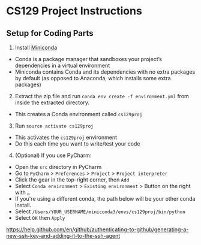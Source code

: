 # CS129 Project Instructions

## Setup for Coding Parts

1. Install [Miniconda](https://docs.conda.io/en/latest/miniconda.html)
  - Conda is a package manager that sandboxes your project’s dependencies in a virtual environment
  - Miniconda contains Conda and its dependencies with no extra packages by default (as opposed to Anaconda, which installs some extra packages)
2. Extract the zip file and run `conda env create -f environment.yml` from inside the extracted directory.
  - This creates a Conda environment called `cs129proj`
3. Run `source activate cs129proj`
  - This activates the `cs129proj` environment
  - Do this each time you want to write/test your code
4. (Optional) If you use PyCharm:
  - Open the `src` directory in PyCharm
  - Go to `PyCharm` > `Preferences` > `Project` > `Project interpreter`
  - Click the gear in the top-right corner, then `Add`
  - Select `Conda environment` > `Existing environment` > Button on the right with `…`
  - If you're using a different conda, the path below will be your other conda install.
  - Select `/Users/YOUR_USERNAME/miniconda3/envs/cs129proj/bin/python`
  - Select `OK` then `Apply`
  
https://help.github.com/en/github/authenticating-to-github/generating-a-new-ssh-key-and-adding-it-to-the-ssh-agent